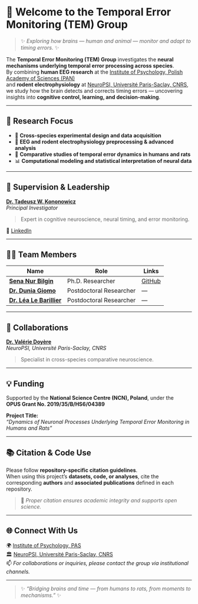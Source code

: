 # 👋 Welcome to the **Temporal Error Monitoring (TEM) Group**

> ✨ *Exploring how brains — human and animal — monitor and adapt to timing errors.* ✨  

The **Temporal Error Monitoring (TEM) Group** investigates the **neural mechanisms underlying temporal error processing across species**.  
By combining **human EEG research** at the [Institute of Psychology, Polish Academy of Sciences (PAN)](https://psych.pan.pl/en/)  
and **rodent electrophysiology** at [NeuroPSI, Université Paris-Saclay, CNRS](https://neuropsi.cnrs.fr/),  
we study how the brain detects and corrects timing errors — uncovering insights into **cognitive control, learning, and decision-making**.  

---

## 🔬 Research Focus  

- 🧩 **Cross-species experimental design and data acquisition**  
- 🧠 **EEG and rodent electrophysiology preprocessing & advanced analysis**  
- 🔄 **Comparative studies of temporal error dynamics in humans and rats**  
- 📊 **Computational modeling and statistical interpretation of neural data**  

---

## 🧠 Supervision & Leadership  

**[Dr. Tadeusz W. Kononowicz](https://scholar.google.com/citations?user=HfkBE50AAAAJ&hl=en)**  
*Principal Investigator*  
> Expert in cognitive neuroscience, neural timing, and error monitoring.  

🔗 [LinkedIn](https://www.linkedin.com/in/tadeusz-w-kononowicz-9960bb261/)  

---

## 👩‍🔬 Team Members  

| Name | Role | Links |
|------|------|-------|
| **[Sena Nur Bilgin](https://www.linkedin.com/in/sena-nur-bilgin/)** | Ph.D. Researcher | [GitHub](https://github.com/xenablgn) |
| **[Dr. Dunia Giomo](https://www.researchgate.net/profile/Dunia-Giomo)** | Postdoctoral Researcher | — |
| **[Dr. Léa Le Barillier](https://neuropsi.cnrs.fr/annuaire/lea-le-barillier/)** | Postdoctoral Researcher | — |

---

## 🤝 Collaborations  

**[Dr. Valérie Doyère](https://neuropsi.cnrs.fr/departements/cnn/equipe-valerie-doyere/)**  
*NeuroPSI, Université Paris-Saclay, CNRS*  
> Specialist in cross-species comparative neuroscience.  

---

## 💡 Funding  

Supported by the **National Science Centre (NCN), Poland**, under the  
**OPUS Grant No. 2019/35/B/HS6/04389**  

**Project Title:**  
*“Dynamics of Neuronal Processes Underlying Temporal Error Monitoring in Humans and Rats”*  

---

## 📚 Citation & Code Use  

Please follow **repository-specific citation guidelines**.  
When using this project’s **datasets, code, or analyses**, cite the corresponding **authors** and **associated publications** defined in each repository.  

> 📖 *Proper citation ensures academic integrity and supports open science.*  

---

## 🌐 Connect With Us  

🌍 [Institute of Psychology, PAS](https://psych.pan.pl/en/)  
🏛️ [NeuroPSI, Université Paris-Saclay, CNRS](https://neuropsi.cnrs.fr/)  
📫 *For collaborations or inquiries, please contact the group via institutional channels.*  

---

> ✨ *“Bridging brains and time — from humans to rats, from moments to mechanisms.”* ✨
